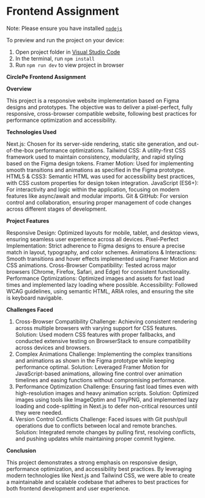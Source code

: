 
  # Frontend Assignment
  

  Note: Please ensure you have installed <code><a href="https://nodejs.org/en/download/">nodejs</a></code>

  To preview and run the project on your device:
  1) Open project folder in <a href="https://code.visualstudio.com/download">Visual Studio Code</a>
  2) In the terminal, run `npm install`
  3) Run `npm run dev` to view project in browser
  
**CirclePe Frontend Assignment**

**Overview**

This project is a responsive website implementation based on Figma designs and prototypes. The objective was to deliver a pixel-perfect, fully responsive, cross-browser compatible website, following best practices for performance optimization and accessibility.

**Technologies Used**

Next.js: Chosen for its server-side rendering, static site generation, and out-of-the-box performance optimizations.
Tailwind CSS: A utility-first CSS framework used to maintain consistency, modularity, and rapid styling based on the Figma design tokens.
Framer Motion: Used for implementing smooth transitions and animations as specified in the Figma prototype.
HTML5 & CSS3: Semantic HTML was used for accessibility best practices, with CSS custom properties for design token integration.
JavaScript (ES6+): For interactivity and logic within the application, focusing on modern features like async/await and modular imports.
Git & GitHub: For version control and collaboration, ensuring proper management of code changes across different stages of development.

**Project Features**

Responsive Design: Optimized layouts for mobile, tablet, and desktop views, ensuring seamless user experience across all devices.
Pixel-Perfect Implementation: Strict adherence to Figma designs to ensure a precise match in layout, typography, and color schemes.
Animations & Interactions: Smooth transitions and hover effects implemented using Framer Motion and CSS animations.
Cross-Browser Compatibility: Tested across major browsers (Chrome, Firefox, Safari, and Edge) for consistent functionality.
Performance Optimizations: Optimized images and assets for fast load times and implemented lazy loading where possible.
Accessibility: Followed WCAG guidelines, using semantic HTML, ARIA roles, and ensuring the site is keyboard navigable.


**Challenges Faced**

1. Cross-Browser Compatibility
Challenge: Achieving consistent rendering across multiple browsers with varying support for CSS features.
Solution: Used modern CSS features with proper fallbacks, and conducted extensive testing on BrowserStack to ensure compatibility across devices and browsers.
2. Complex Animations
Challenge: Implementing the complex transitions and animations as shown in the Figma prototype while keeping performance optimal.
Solution: Leveraged Framer Motion for JavaScript-based animations, allowing fine control over animation timelines and easing functions without compromising performance.
3. Performance Optimization
Challenge: Ensuring fast load times even with high-resolution images and heavy animation scripts.
Solution: Optimized images using tools like ImageOptim and TinyPNG, and implemented lazy loading and code-splitting in Next.js to defer non-critical resources until they were needed.
4. Version Control Conflicts
Challenge: Faced issues with Git push/pull operations due to conflicts between local and remote branches.
Solution: Integrated remote changes by pulling first, resolving conflicts, and pushing updates while maintaining proper commit hygiene.


**Conclusion**

This project demonstrates a strong emphasis on responsive design, performance optimization, and accessibility best practices. By leveraging modern technologies like Next.js and Tailwind CSS, we were able to create a maintainable and scalable codebase that adheres to best practices for both frontend development and user experience.
